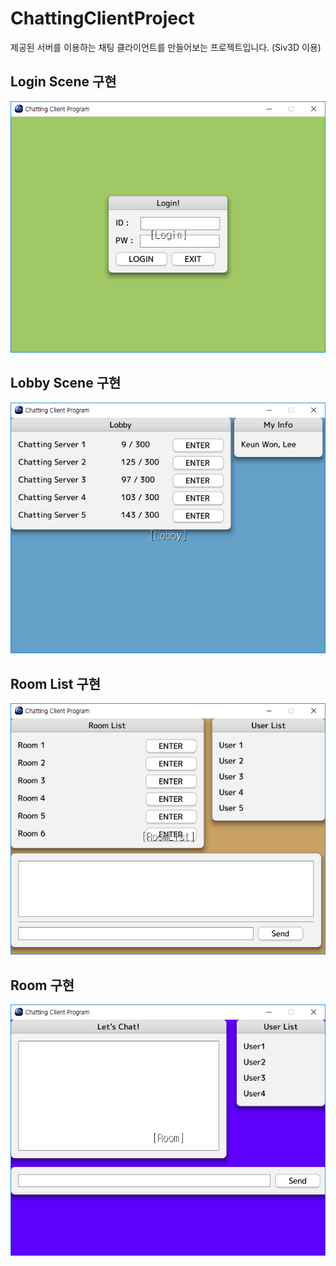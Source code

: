 # ChattingClientProject
제공된 서버를 이용하는 채팅 클라이언트를 만들어보는 프로젝트입니다. (Siv3D 이용)

## Login Scene 구현
![Alt text](./ForGithub/Login.png)

## Lobby Scene 구현
![Alt text](./ForGithub/Lobby.png)

## Room List 구현
![Alt text](./ForGithub/RoomList.png)

## Room 구현
![Alt text](./ForGithub/Room.png)
